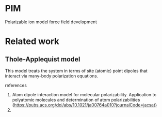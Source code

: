 # PIM
Polarizable ion model force field development

# Related work
## Thole-Applequist model
This model treats the system in terms of site (atomic) point dipoles that interact via many-body polarization equations.

references
1. Atom dipole interaction model for molecular polarizability. Application to polyatomic molecules and determination of atom polarizabilities {https://pubs.acs.org/doi/abs/10.1021/ja00764a010?journalCode=jacsat}  
2.
